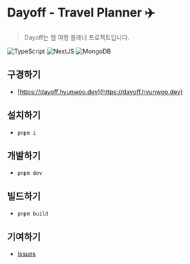# Dayoff - Travel Planner ✈️

> Dayoff는 웹 여행 플래너 프로젝트입니다.

![TypeScript](https://img.shields.io/badge/TypeScript-282C34.svg?&style=for-the-badge&logo=typescript)
![NextJS](https://img.shields.io/badge/Next.js-282C34.svg?&style=for-the-badge&logo=next.js)
![MongoDB](https://img.shields.io/badge/MongoDB-282C34.svg?&style=for-the-badge&logo=mongodb)

## 구경하기

- [https://dayoff.hyunwoo.dev](https://dayoff.hyunwoo.dev)

## 설치하기

- `pnpm i`

## 개발하기

- `pnpm dev`

## 빌드하기

- `pnpm build`

## 기여하기

- [Issues](https://github.com/heptacode/interactivekiosk/issues)
